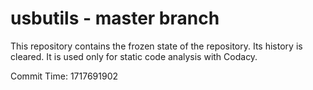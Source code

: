 # usbutils - master branch

This repository contains the frozen state of the repository.
Its history is cleared. It is used only for static code
analysis with Codacy.

Commit Time: 1717691902